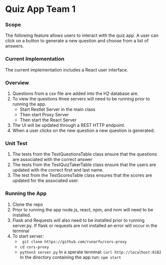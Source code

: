 # Quiz App Team 1

### Scope

The following feature allows users to interact with the quiz app. A user can click on a button to generate a new question and choose 
from a list of answers.


### Current Implementation

The current implementation includes a React user interface.

### Overview

 
1. Questions from a csv file are added into the H2 database are.  
2. To view the questions three servers will need to be running prior to running the app. 
   + Start Restlet Server in the main class
   + Then start Proxy Server
   + Then start the React Server 
3. The UI will be updated through a REST HTTP endpoint.
4. When a user clicks on the new question a new question is generated. 

### Unit Test 

1. The tests from the TestQuestionsTable class ensure that the questions are associated with the correct answer 
2. The tests from the TestQuizTakerTable class ensure that the users are updated with the correct first and last name.
3. The test from the  TestScoresTable class ensures that the scores are updated for the associated user. 

### Running the App
1. Clone the repo 
2. Prior to running the app node.js, react, npm, and nvm will need to be installed. 
3. Flask and Requests will also need to be installed prior to running server.py. If flask or requests are not installed an error will occur in the terminal
5. To start server:
    +  ``` git clone https://github.com/runarfu/cors-proxy``` 
    +  ```cd cors-proxy```
    +  ``` python3 server.py ```
   In a sperate terminal:
   ```curl http://localhost:8182```
   In the directory containing the app run:
   ```npm start```
